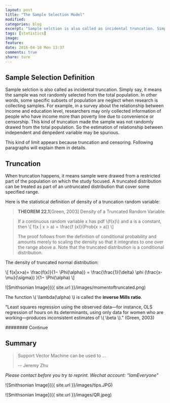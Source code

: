 ```yaml
---
layout: post
title: "The Sample Selection Model"
modified:
categories: blog
excerpt: "Sample selction is also called as incidental truncation. Simply say, it means the sample was not randomly selected from the total population. Some specific sample are neglect when research is collecting samples." 
tags: [statistics]
image:
feature:
date: 2016-04-18 Mon 13:37
comments: true
share: ture
---
```


##  Sample Selection Definition

Sample selction is also called as incidental truncation. Simply say, it means the sample was not randomly selected from the total population. In other words, some specific subsets of population are neglect when research is collecting samples. For example, in a survey about the relationship between income and education level, researchers may only collected information of people who have income more than poverty line due to convenience or censorship. This kind of truncation made the sample was not randomly drawed from the total population. So the estimation of relationship between independent and denpedent variable may be spurious. 

This kind of limit appears because truncation and censoring. Following paragraphs will explain them in details.

## Truncation 

When truncation happens, it means sample were drawed from a restricted part of the population on which the study focused. A truncated distribution can be treated as part of an untruncated distribution that cover some specified range.

Here is the statistical definition of density of a truncation random variable:

> **THEOREM 22.1**[Green, 2003] Density of a Truncated Random Variable

> If a continuous random variable x has pdf \\(f(x)\\) and a is a constant, then 
> \\[ f(x | x > a) = \frac{f (x)}{Prob(x > a)} \\]
>
> The proof follows from the definition of conditional probability and amounts merely to scaling the density so that it integrates to one over the range above a. Note that the truncated distribution is a conditional distribution.

The density of truncated normal distribution:

\\[ f(x|x>a)= \frac{f(x)}{1− \Phi(\alpha)} = \frac{\frac{1}{\delta} \phi (\frac{x-\mu}{\sigma}) }{1− \Phi(\alpha) \\]

![Smithsonian Image]({{ site.url }}/images/momentoftruncated.png)

The function \\( \lambda(\alpha) \\) is called the **inverse Mills ratio**. 

"Least squares regression using the observed data—for instance, OLS regression of hours on its determinants, using only data for women who are working—produces inconsistent estimates of \\( \beta \\)." (Green, 2003)

######## Continue

## Summary

> Support Vector Machine can be used to ...
>
> -- Jeremy Zhu

*Please contact before you try to reprint. Wechat account: “IamEveryone"*

![Smithsonian Image]({{ site.url }}/images/tips.JPG)

![Smithsonian Image]({{ site.url }}/images/QR.jpeg)
